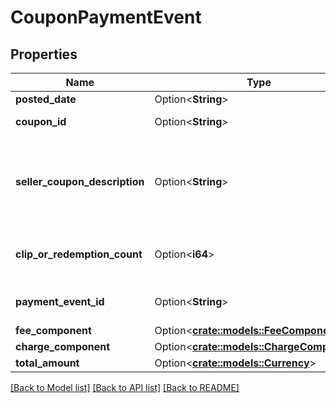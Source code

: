 # CouponPaymentEvent

## Properties

Name | Type | Description | Notes
------------ | ------------- | ------------- | -------------
**posted_date** | Option<**String**> |  | [optional]
**coupon_id** | Option<**String**> | A coupon identifier. | [optional]
**seller_coupon_description** | Option<**String**> | The description provided by the seller when they created the coupon. | [optional]
**clip_or_redemption_count** | Option<**i64**> | The number of coupon clips or redemptions. | [optional]
**payment_event_id** | Option<**String**> | A payment event identifier. | [optional]
**fee_component** | Option<[**crate::models::FeeComponent**](FeeComponent.md)> |  | [optional]
**charge_component** | Option<[**crate::models::ChargeComponent**](ChargeComponent.md)> |  | [optional]
**total_amount** | Option<[**crate::models::Currency**](Currency.md)> |  | [optional]

[[Back to Model list]](../README.md#documentation-for-models) [[Back to API list]](../README.md#documentation-for-api-endpoints) [[Back to README]](../README.md)


